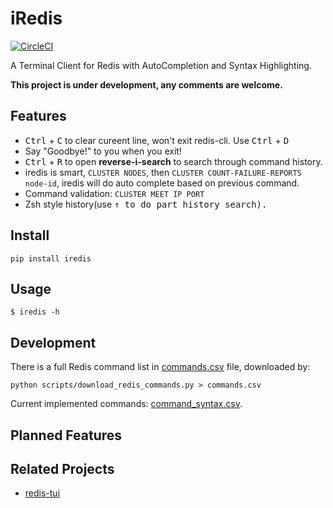 # iRedis

[![CircleCI](https://circleci.com/gh/laixintao/iredis.svg?style=svg)](https://circleci.com/gh/laixintao/iredis)

A Terminal Client for Redis with AutoCompletion and Syntax Highlighting.

**This project is under development, any comments are welcome.**

## Features

- <kbd>Ctrl</kbd> + <kbd>C</kbd> to clear cureent line, won't exit redis-cli. Use <kbd>Ctrl</kbd> + <kbd>D</kbd>  
- Say "Goodbye!" to you when you exit!
- <kbd>Ctrl</kbd> + <kbd>R</kbd> to open **reverse-i-search** to search through command history.
- iredis is smart, `CLUSTER NODES`, then `CLUSTER COUNT-FAILURE-REPORTS node-id`, iredis will do auto complete based on previous command.
- Command validation: `CLUSTER MEET IP PORT`
- Zsh style history(use <kbd>↑</kdb> to do part history search).

## Install

```
pip install iredis
```

## Usage

```
$ iredis -h
```

## Development

There is a full Redis command list in [commands.csv](commands.csv) file, downloaded by:

```
python scripts/download_redis_commands.py > commands.csv
```

Current implemented commands: [command_syntax.csv](command_syntax.csv).

## Planned Features


## Related Projects

- [redis-tui](https://github.com/mylxsw/redis-tui)
